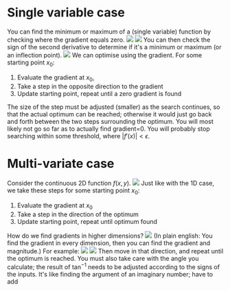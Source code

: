 # Single variable case
You can find the minimum or maximum of a (single variable) function by checking where the gradient equals zero.
![](Pasted%20image%2020240504173103.png)
![](Pasted%20image%2020240504173112.png)
You can then check the sign of the second derivative to determine if it's a minimum or maximum (or an inflection point).
![](Pasted%20image%2020240504173141.png)
We can optimise using the gradient. For some starting point $x_0$:
1. Evaluate the gradient at $x_0$,
2. Take a step in the opposite direction to the gradient
3. Update starting point, repeat until a zero gradient is found

The size of the step must be adjusted (smaller) as the search continues, so that the actual optimum can be reached; otherwise it would just go back and forth between the two steps surrounding the optimum.
You will most likely not go so far as to actually find gradient=0. You will probably stop searching within some threshold, where $|f'(x)| < \epsilon$.
# Multi-variate case
Consider the continuous 2D function $f(x, y)$.
![](Pasted%20image%2020240504173734.png)
Just like with the 1D case, we take these steps for some starting point $x_0$:
1. Evaluate the gradient at $x_0$
2. Take a step in the direction of the optimum
3. Update starting point, repeat until optimum found

How do we find gradients in higher dimensions?
![](Pasted%20image%2020240504173937.png)
(In plain english: You find the gradient in every dimension, then you can find the gradient and magnitude.)
For example:
![](Pasted%20image%2020240504174043.png)
![](Pasted%20image%2020240504174113.png)
Then move in that direction, and repeat until the optimum is reached.
You must also take care with the angle you calculate; the result of $\tan^{-1}$ needs to be adjusted according to the signs of the inputs. It's like finding the argument of an imaginary number; have to add 
